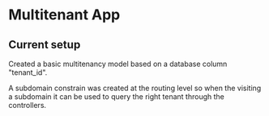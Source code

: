 # Multitenant App

## Current setup

Created a basic multitenancy model based on a database column "tenant_id".

A subdomain constrain was created at the routing level so when the visiting a subdomain it can be used to query the right tenant through the controllers.